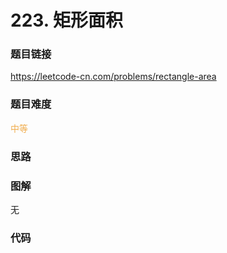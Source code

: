 # 223. 矩形面积

### 题目链接

https://leetcode-cn.com/problems/rectangle-area

### 题目难度

<font color=#F0AD4E>中等</font>

### 思路



### 图解

无

### 代码

```python
```